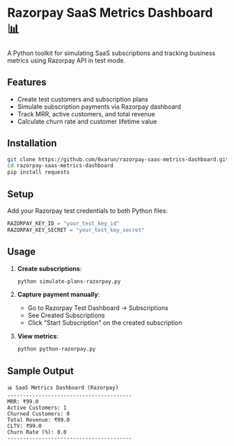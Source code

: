 # Razorpay SaaS Metrics Dashboard 📊

A Python toolkit for simulating SaaS subscriptions and tracking business metrics using Razorpay API in test mode.

## Features

- Create test customers and subscription plans
- Simulate subscription payments via Razorpay dashboard
- Track MRR, active customers, and total revenue
- Calculate churn rate and customer lifetime value

## Installation

```bash
git clone https://github.com/0xarun/razorpay-saas-metrics-dashboard.git
cd razorpay-saas-metrics-dashboard
pip install requests
```

## Setup

Add your Razorpay test credentials to both Python files:

```python
RAZORPAY_KEY_ID = "your_test_key_id"
RAZORPAY_KEY_SECRET = "your_test_key_secret"
```

## Usage

1. **Create subscriptions**:
   ```bash
   python simulate-plans-razorpay.py
   ```

2. **Capture payment manually**:
   - Go to Razorpay Test Dashboard → Subscriptions
   - See Created Subscriptions
   - Click "Start Subscription" on the created subscription

3. **View metrics**:
   ```bash
   python python-razorpay.py
   ```

## Sample Output

```
📊 SaaS Metrics Dashboard (Razorpay)
----------------------------------------
MRR: ₹99.0
Active Customers: 1
Churned Customers: 0
Total Revenue: ₹99.0
CLTV: ₹99.0
Churn Rate (%): 0.0
----------------------------------------
```
